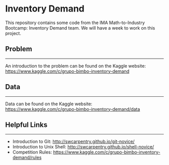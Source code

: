 # Inventory Demand
This repository contains some code from the IMA Math-to-Industry Bootcamp: Inventory Demand team. We will have a week to work on this project. 

## Problem
--------------------------------------------------------------------------------

An introduction to the problem can be found on the Kaggle website: https://www.kaggle.com/c/grupo-bimbo-inventory-demand

## Data
--------------------------------------------------------------------------------

Data can be found on the Kaggle website: https://www.kaggle.com/c/grupo-bimbo-inventory-demand/data

## Helpful Links
--------------------------------------------------------------------------------
- Introduction to Git: http://swcarpentry.github.io/git-novice/
- Introduction to Unix Shell: http://swcarpentry.github.io/shell-novice/
- Competition Rules: https://www.kaggle.com/c/grupo-bimbo-inventory-demand/rules
